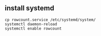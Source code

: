 ## install systemd

```
cp rowcount.service /etc/systemd/system/
systemctl daemon-reload
systemctl enable rowcount
```
